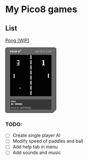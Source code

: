 # My Pico8 games

## List
[Pong \[WIP\]](https://www.pico8.vanawy.dev/pong)

![Pong Cart Image](pong/index.p8.png)

### TODO:
- [ ] Create single player AI
- [ ] Modify speed of paddles and ball
- [ ] Add help tab in menu
- [ ] Add sounds and music
